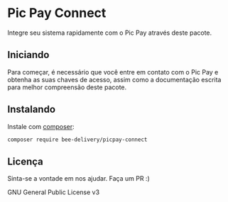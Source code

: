 # Pic Pay Connect

Integre seu sistema rapidamente com o Pic Pay através deste pacote.

## Iniciando

Para começar, é necessário que você entre em contato com o Pic Pay e obtenha as suas chaves de acesso, assim como a documentação escrita para melhor compreensão deste pacote.

## Instalando

Instale com [composer](https://getcomposer.org/):

```bash
composer require bee-delivery/picpay-connect
```

## Licença

Sinta-se a vontade em nos ajudar. Faça um PR :)

GNU General Public License v3
